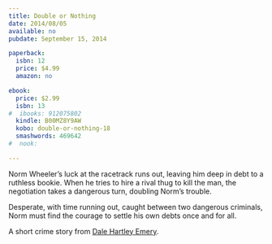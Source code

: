 ```yaml
---
title: Double or Nothing
date: 2014/08/05
available: no
pubdate: September 15, 2014

paperback:
  isbn: 12
  price: $4.99
  amazon: no

ebook:
  price: $2.99
  isbn: 13
#  ibooks: 912075802
  kindle: B00MZ8Y9AW
  kobo: double-or-nothing-18
  smashwords: 469642
#  nook: 

---
```


Norm Wheeler’s luck at the racetrack runs out,
leaving him deep in debt to a ruthless bookie.
When he tries to hire a rival thug to kill the man,
the negotiation takes a dangerous turn,
doubling Norm’s trouble.

Desperate,
with time running out,
caught between two dangerous criminals,
Norm must find the courage to settle his own debts once and for all.

A short crime story
from [Dale Hartley Emery](http://dalehartleyemery.com/).
